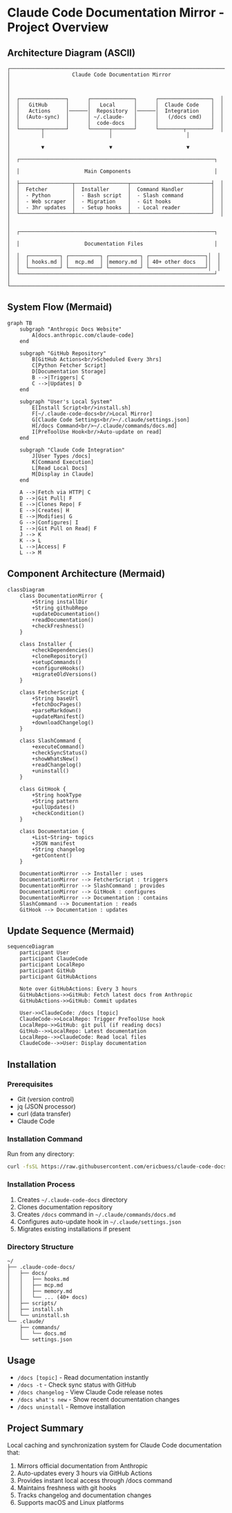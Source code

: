 # Claude Code Documentation Mirror - Project Overview

## Architecture Diagram (ASCII)

```
┌─────────────────────────────────────────────────────────────────────┐
│                    Claude Code Documentation Mirror                  │
│                                                                       │
│  ┌───────────────┐      ┌──────────────┐      ┌─────────────────┐  │
│  │   GitHub      │      │   Local      │      │  Claude Code    │  │
│  │   Actions     │──────│  Repository  │──────│  Integration    │  │
│  │  (Auto-sync)  │      │ ~/.claude-   │      │   (/docs cmd)   │  │
│  │               │      │  code-docs   │      │                 │  │
│  └───────┬───────┘      └──────┬───────┘      └────────┬────────┘  │
│          │                     │                        │           │
│          ▼                     ▼                        ▼           │
│  ┌───────────────────────────────────────────────────────────────┐  │
│  │                     Main Components                           │  │
│  ├─────────────────┬─────────────────┬──────────────────────────┤  │
│  │  Fetcher        │  Installer      │  Command Handler         │  │
│  │  - Python       │  - Bash script  │  - Slash command         │  │
│  │  - Web scraper  │  - Migration    │  - Git hooks             │  │
│  │  - 3hr updates  │  - Setup hooks  │  - Local reader          │  │
│  └─────────────────┴─────────────────┴──────────────────────────┘  │
│                                                                       │
│  ┌───────────────────────────────────────────────────────────────┐  │
│  │                     Documentation Files                       │  │
│  │  ┌──────────┐ ┌──────────┐ ┌──────────┐ ┌──────────────────┐│  │
│  │  │ hooks.md │ │  mcp.md  │ │memory.md │ │ 40+ other docs   ││  │
│  │  └──────────┘ └──────────┘ └──────────┘ └──────────────────┘│  │
│  └───────────────────────────────────────────────────────────────┘  │
└─────────────────────────────────────────────────────────────────────┘
```

## System Flow (Mermaid)

```mermaid
graph TB
    subgraph "Anthropic Docs Website"
        A[docs.anthropic.com/claude-code]
    end
    
    subgraph "GitHub Repository"
        B[GitHub Actions<br/>Scheduled Every 3hrs]
        C[Python Fetcher Script]
        D[Documentation Storage]
        B -->|Triggers| C
        C -->|Updates| D
    end
    
    subgraph "User's Local System"
        E[Install Script<br/>install.sh]
        F[~/.claude-code-docs<br/>Local Mirror]
        G[Claude Code Settings<br/>~/.claude/settings.json]
        H[/docs Command<br/>~/.claude/commands/docs.md]
        I[PreToolUse Hook<br/>Auto-update on read]
    end
    
    subgraph "Claude Code Integration"
        J[User Types /docs]
        K[Command Execution]
        L[Read Local Docs]
        M[Display in Claude]
    end
    
    A -->|Fetch via HTTP| C
    D -->|Git Pull| F
    E -->|Clones Repo| F
    E -->|Creates| H
    E -->|Modifies| G
    G -->|Configures| I
    I -->|Git Pull on Read| F
    J --> K
    K --> L
    L -->|Access| F
    L --> M
```

## Component Architecture (Mermaid)

```mermaid
classDiagram
    class DocumentationMirror {
        +String installDir
        +String githubRepo
        +updateDocumentation()
        +readDocumentation()
        +checkFreshness()
    }
    
    class Installer {
        +checkDependencies()
        +cloneRepository()
        +setupCommands()
        +configureHooks()
        +migrateOldVersions()
    }
    
    class FetcherScript {
        +String baseUrl
        +fetchDocPages()
        +parseMarkdown()
        +updateManifest()
        +downloadChangelog()
    }
    
    class SlashCommand {
        +executeCommand()
        +checkSyncStatus()
        +showWhatsNew()
        +readChangelog()
        +uninstall()
    }
    
    class GitHook {
        +String hookType
        +String pattern
        +pullUpdates()
        +checkCondition()
    }
    
    class Documentation {
        +List~String~ topics
        +JSON manifest
        +String changelog
        +getContent()
    }
    
    DocumentationMirror --> Installer : uses
    DocumentationMirror --> FetcherScript : triggers
    DocumentationMirror --> SlashCommand : provides
    DocumentationMirror --> GitHook : configures
    DocumentationMirror --> Documentation : contains
    SlashCommand --> Documentation : reads
    GitHook --> Documentation : updates
```

## Update Sequence (Mermaid)

```mermaid
sequenceDiagram
    participant User
    participant ClaudeCode
    participant LocalRepo
    participant GitHub
    participant GitHubActions
    
    Note over GitHubActions: Every 3 hours
    GitHubActions->>GitHub: Fetch latest docs from Anthropic
    GitHubActions->>GitHub: Commit updates
    
    User->>ClaudeCode: /docs [topic]
    ClaudeCode->>LocalRepo: Trigger PreToolUse hook
    LocalRepo->>GitHub: git pull (if reading docs)
    GitHub-->>LocalRepo: Latest documentation
    LocalRepo-->>ClaudeCode: Read local files
    ClaudeCode-->>User: Display documentation
```

## Installation

### Prerequisites
- Git (version control)
- jq (JSON processor)
- curl (data transfer)
- Claude Code

### Installation Command
Run from any directory:
```bash
curl -fsSL https://raw.githubusercontent.com/ericbuess/claude-code-docs/main/install.sh | bash
```

### Installation Process
1. Creates `~/.claude-code-docs` directory
2. Clones documentation repository
3. Creates `/docs` command in `~/.claude/commands/docs.md`
4. Configures auto-update hook in `~/.claude/settings.json`
5. Migrates existing installations if present

### Directory Structure
```
~/
├── .claude-code-docs/
│   ├── docs/
│   │   ├── hooks.md
│   │   ├── mcp.md
│   │   ├── memory.md
│   │   └── ... (40+ docs)
│   ├── scripts/
│   ├── install.sh
│   └── uninstall.sh
└── .claude/
    ├── commands/
    │   └── docs.md
    └── settings.json
```

## Usage
- `/docs [topic]` - Read documentation instantly
- `/docs -t` - Check sync status with GitHub
- `/docs changelog` - View Claude Code release notes
- `/docs what's new` - Show recent documentation changes
- `/docs uninstall` - Remove installation

## Project Summary

Local caching and synchronization system for Claude Code documentation that:
1. Mirrors official documentation from Anthropic
2. Auto-updates every 3 hours via GitHub Actions
3. Provides instant local access through /docs command
4. Maintains freshness with git hooks
5. Tracks changelog and documentation changes
6. Supports macOS and Linux platforms